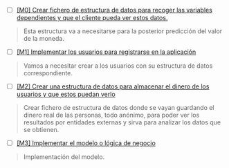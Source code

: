 - [ ] [[M0] Crear fichero de estructura de datos para recoger las variables dependientes y que el cliente pueda ver estos datos.](https://github.com/ignaciotitos/IV---HealthForAll/milestone/1) 
> Esta estructura va a necesitarse para la posterior predicción del valor de la moneda.
- [ ] [[M1] Implementar los usuarios para registrarse en la aplicación](https://github.com/ignaciotitos/IV---HealthForAll/milestone/3)
> Vamos a necesitar crear a los usuarios con su estructura de datos correspondiente.
- [ ] [[M2] Crear una estructura de datos para almacenar el dinero de los usuarios y que estos puedan verlo](https://github.com/ignaciotitos/IV---HealthForAll/milestone/2)
> Crear fichero de estructura de datos donde se vayan guardando el dinero real de las personas, todo anónimo, para poder ver los resultados por entidades externas y sirva
> para analizar los datos que se obtienen.
- [ ] [[M3] Implementar el modelo o lógica de negocio](https://github.com/ignaciotitos/IV---HealthForAll/milestone/4)
> Implementación del modelo.
